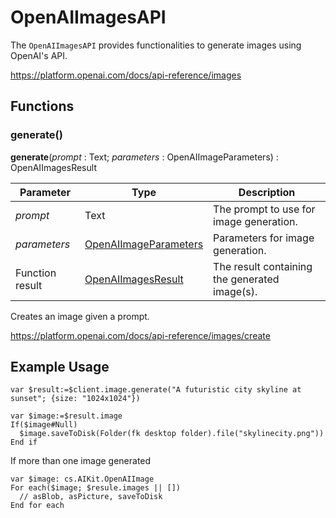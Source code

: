 # OpenAIImagesAPI

The `OpenAIImagesAPI` provides functionalities to generate images using OpenAI's API.

https://platform.openai.com/docs/api-reference/images

## Functions

### generate()

**generate**(*prompt* : Text; *parameters* : OpenAIImageParameters) : OpenAIImagesResult

| Parameter        | Type                                           | Description                                          |
|------------------|------------------------------------------------|------------------------------------------------------|
| *prompt*         | Text                                         | The prompt to use for image generation.              |
| *parameters*     | [OpenAIImageParameters](OpenAIImageParameters.md) | Parameters for image generation.                     |
| Function result| [OpenAIImagesResult](OpenAIImagesResult.md)       | The result containing the generated image(s).        |

Creates an image given a prompt.

https://platform.openai.com/docs/api-reference/images/create

## Example Usage

```4d
var $result:=$client.image.generate("A futuristic city skyline at sunset"; {size: "1024x1024"})

var $image:=$result.image
If($image#Null)
  $image.saveToDisk(Folder(fk desktop folder).file("skylinecity.png"))
End if
```

If more than one image generated

```4d
var $image: cs.AIKit.OpenAIImage
For each($image; $resule.images || [])
  // asBlob, asPicture, saveToDisk
End for each
```